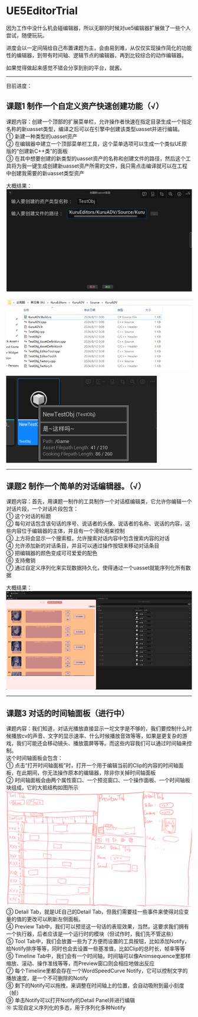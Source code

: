 # UE5EditorTrial
因为工作中没什么机会碰编辑器，所以无聊的时候对ue5编辑器扩展做了一些个人尝试，随便玩玩。  
  

进度会以一定间隔给自己布置课题为主，会由易到难，从仅仅实现操作简化的功能性的编辑器，到带有时间轴、逻辑节点的编辑器，再到比较综合的动作编辑器。    

如果觉得做起来感觉不错会分享到别的平台，就酱。   

---
目前进度：  
## 课题1 制作一个自定义资产快速创建功能（√）  
课题内容：创建一个顶部的扩展菜单栏，允许操作者快速在指定目录生成一个指定名称的新uasset类型，编译之后可以在引擎中创建该类型uasset并进行编辑。  
① 新建一种类型的uasset资产  
② 在编辑器中建立一个顶部菜单栏工具，这个菜单选项可以生成一个类似UE原版的“创建新C++类”的面板  
③ 在其中想要创建的新类型的uasset资产的名称和创建文件的路径，然后这个工具将为我一键生成创建新uasset资产所需的文件，我只需点击编译就可以在工程中创建我需要的新uasset类型资产  

大概结果：  
![Alt Text](./MAIJIAXIU/Chap1/p1.png)  
  
![Alt Text](./MAIJIAXIU/Chap1/p2.png)

![Alt Text](./MAIJIAXIU/Chap1/p3.png)

---
## 课题2 制作一个简单的对话编辑器。（√）  
课题内容：首先，用课题一制作的工具制作一个对话框编辑类，它允许你编辑一个对话片段，一个对话片段包含：  
① 这个对话的标题  
② 每句对话包含该句话的序号、说话者的头像、说话者的名称、说话的内容，这些内容位于编辑器的主体，并且有一个滑轮用来控制  
③ 上方将会显示一个搜索框，允许搜索对话内容中包含搜索内容的对话  
④ 允许添加新的对话条目，并且可以通过操作按钮来移动对话条目  
⑤ 把编辑器的颜色变成可可爱爱的配色  
⑥ 支持撤销  
⑦ 通过自定义序列化来实现数据持久化，使得通过一个uasset就能序列化所有数据  

大概结果：  
![Alt Text](./MAIJIAXIU/Chap2/p1.png)


---
## 课题3 对话的时间轴面板（进行中）  
课题内容：我们知道，对话光播放直接显示一坨文字是不够的，我们要控制什么时候播放cv的声音、文字的显示速率、什么时候播放音效等等，如果是更复杂的游戏，我们可能还会移动镜头、播放震屏等等。而这些内容我们可以通过时间轴来控制。  
这个时间轴面板会包含：  
① 点击“打开时间轴面板”时，打开一个用于编辑当前的Clip的内容的时间轴面板，在此期间，你无法操作原本的编辑器，除非你关掉时间轴面板  
② 时间轴面板会由两个属性窗口、一个预览窗口、一个操作面板、一个时间轴板块组成，它的大抵结构如图所示  
![Alt Text](./MAIJIAXIU/Chap3/p1.png)
③ Detail Tab，就是UE自己的Detail Tab，但我们需要挂一些事件来使得对应变量的值的更改可以刷新左侧面板。  
④ Preview Tab中，我们可以预览这一句话的表现效果，当然，这要求我们拥有一个执行器，后者应该是一个运行时的模块（但试作时，我们先不管这些）  
⑤ Tool Tab中，我们会放置一些为了方便而设置的工具按钮，比如添加Notify，给Notify排序等等，同时也会去设置一些基准值，比如Clip的总时长，帧率等等  
⑥ Timeline Tab中，我们会有一个时间轴，时间轴可以像Animsequence里那样缩放、滚动、操作准线等等，而Preview窗口则会相应地做出反应  
⑦ 每个Timeline里都会存在一个WordSpeedCurve Notify，它可以控制文字的播放速度，是一个不可删除的Notify  
⑧ 剩下的Notify可以拖拽，来调整在时间轴上的位置，会自动吸附到最小刻度（帧）  
⑨ 单击Notify可以打开Notify的Detail Panel并进行编辑  
⑩ 实现自定义序列化的多态，用于序列化多种Notify  

